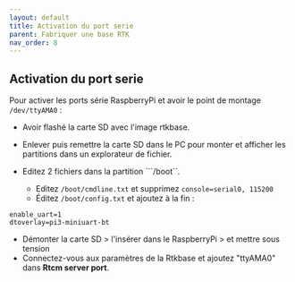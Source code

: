 ```yaml
---
layout: default
title: Activation du port serie
parent: Fabriquer une base RTK
nav_order: 8
---
```


## Activation du port serie

Pour activer les ports série RaspberryPi et avoir le point de montage ```/dev/ttyAMA0``` :

* Avoir flashé la carte SD avec l'image rtkbase.
* Enlever puis remettre la carte SD dans le PC pour monter et afficher les partitions dans un explorateur de fichier.

* Editez 2 fichiers dans la partition ```/boot``.
  * Editez ```/boot/cmdline.txt``` et supprimez ```console=serial0, 115200```
  * Éditez ```/boot/config.txt``` et ajoutez à la fin :

```
enable_uart=1
dtoverlay=pi3-miniuart-bt
```

* Démonter la carte SD > l'insérer dans le RaspberryPi > et mettre sous tension
* Connectez-vous aux paramètres de la Rtkbase et ajoutez "ttyAMA0" dans **Rtcm server port**.

